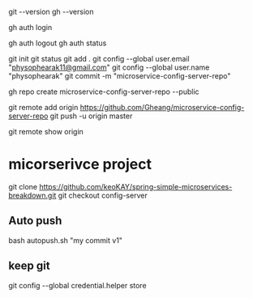 git --version
gh --version


gh auth login


gh auth logout
gh auth status

git init
git status
git add .
git config --global user.email "physophearak11@gmail.com"
git config --global user.name "physophearak"
git commit -m "microservice-config-server-repo"

gh repo create microservice-config-server-repo --public

git remote add origin https://github.com/Gheang/microservice-config-server-repo
git push -u origin master


git remote show origin

# micorserivce project 
git clone https://github.com/keoKAY/spring-simple-microservices-breakdown.git
git checkout config-server


## Auto push
bash autopush.sh "my commit v1"

## keep git 
git config --global credential.helper store
